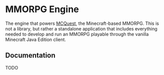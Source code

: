 # MMORPG Engine

The engine that powers [MCQuest](https://mcquest.net), the Minecraft-based
MMORPG. This is not a library, but rather a standalone application that includes
everything needed to develop and run an MMORPG playable through the vanilla
Minecraft Java Edition client.

## Documentation

TODO

